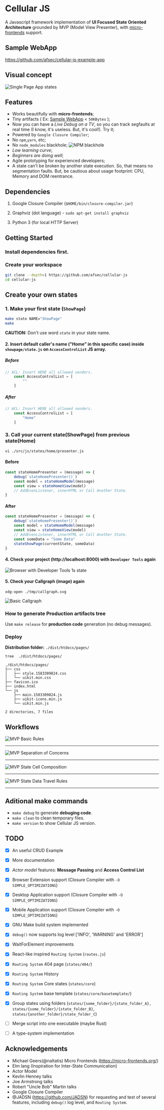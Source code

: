 # Cellular JS


A Javascript framework implementation of **UI Focused State Oriented Architecture** grounded by MVP (Model View Presenter), with [micro-frontends](https://micro-frontends.org/) support.


## Sample WebApp
https://github.com/afsec/cellular-js-example-app


## Visual concept
![Single Page App states](/docs/00-states-example.png?raw=true)



## Features
- Works beautifully with **micro-frontends**;
- Tiny artifacts ( Ex: [Sample WebApp](https://github.com/afsec/cellular-js-example-app) < `50KBytes` );
- Now you can have a *Live Debug on a TV*, so you can track segfaults at real time (I know, it's useless. But, it's cool!). Try it;
- Powered by `Google Closure Compiler`;
- No `npm`,`yarn`, etc;
- No `node_modules` blackhole;
![NPM blackhole](https://img.devrant.com/devrant/rant/r_760537_vKvzh.jpg)
- *Low learning curve*;
- *Beginners are doing well*;
- Agile prototyping for experienced developers;
- A state can't be broken by another state execution. So, that means no segmentation faults. But, be cautious about usage footprint: CPU, Memory and DOM reentrance.


## Dependencies

1. Google Closure Compiler (`$HOME/bin/closure-compiler.jar`)

2. Graphviz (dot language) - `sudo apt-get install graphviz`

3. Python 3 (for local HTTP Server)


## Getting Started

### Install dependencies first.

### Create your workspace
```sh
git clone --depth=1 https://github.com/afsec/cellular-js
cd cellular-js
```

## Create your own states

### 1. Make your first state (`ShowPage`)


```sh
make state NAME="ShowPage"
make
```
**CAUTION:** Don't use word `state` in your state name.


#### 2. Insert default caller's name ("Home" in this specific case) inside `showpage/state.js` on `AccessControlList` JS array.

##### Before

```js
// ACL: Insert HERE all allowed senders.
    const AccessControlList = [
        ""
    ]
```

##### After

```js
// ACL: Insert HERE all allowed senders.
    const AccessControlList = [
        "Home"
    ]
```


### 3. Call your current state(ShowPage) from previous state(Home)

`vi ./src/js/states/home/presenter.js`

#### Before
```js
const stateHomePresenter = (message) => {
    debug(`stateHomePresenter()`)
    const model = stateHomeModel(message)
    const view = stateHomeView(model)
    // AddEvenListener, innerHTML or Call Another State.
}
```


#### After
```js
const stateHomePresenter = (message) => {
    debug(`stateHomePresenter()`)
    const model = stateHomeModel(message)
    const view = stateHomeView(model)
    // AddEvenListener, innerHTML or Call Another State.
    const someData = "Some Data"
    stateShowPage(currentState, someData)
}
```

#### 4. Check your project (http://localhost:8000) with `Developer Tools` again

![Browser with Developer Tools 1s state](/docs/07-first-state.png?raw=true)


#### 5. Check your Callgraph (image) again
```
xdg-open ./tmp/callgraph.svg
```
![Basic Callgraph](/docs/08-first-state-callgraph.png?raw=true)


### How to generate Production artifacts tree

Use `make release` for **production code** generation (no debug messages).


### Deploy

**Distribution folder:** `./dist/htdocs/pages/`

`tree  ./dist/htdocs/pages/`
```
./dist/htdocs/pages/
├── css
│   ├── style.1583309824.css
│   └── uikit.min.css
├── favicon.ico
├── index.html
└── js
    ├── main.1583309824.js
    ├── uikit-icons.min.js
    └── uikit.min.js

2 directories, 7 files
```


## Workflows

![MVP Basic Rules](/docs/01-mvp-basic-roles.png?raw=true)

---

![MVP Separation of Concerns](/docs/02-mvp-separation-of-concerns.png?raw=true)

---

![MVP State Cell Composition](/docs/03-state-cell-comp.png?raw=true)

---

![MVP State Data Travel Rules](/docs/04-state-data-travel.png?raw=true)

---

## Aditional make commands

- `make debug` to generate **debuging code**.
- `make clean` to clean temporary files.
- `make version` to show Cellular JS version.

## TODO

- [X] An useful CRUD Example
- [X] More documentation
- [X] *Actor model* features: **Message Passing** and **Access Control List**
- [X] Browser Extension support (Closure Compiler with `-O SIMPLE_OPTIMIZATIONS`)
- [X] Desktop Application support (Closure Compiler with `-O SIMPLE_OPTIMIZATIONS`)
- [X] Mobile Application support (Closure Compiler with `-O SIMPLE_OPTIMIZATIONS`)
- [X] GNU Make build system implemented
- [X] `debug()` now supports log level ['INFO', 'WARNING' and 'ERROR']
- [X] WaitForElement improvements
- [X] React-like inspired `Routing System` (`routes.js`)
- [X] `Routing System` 404 page (`states/404/`)
- [X] `Routing System` History
- [X] `Routing System` Core states (`states/core`)
- [X] `Routing System` base template (`states/core/basetemplate/`)
- [X] Group states using folders (`states/{some_folder}/{state_folder_A}, states/{some_folder}/{state_folder_B}`, `states/{another_folder}/state_folder_C`)
- [ ] Merge script into one executable (maybe Rust)
- [ ] A type-system implementation



## Acknowledgements
- Michael Geers(@naltatis) Micro Frontends (https://micro-frontends.org/)
- Elm lang (Inspiration for Inter-State Communication)
- Actor Model
- Kevlin Henney talks
- Joe Armstrong talks
- Robert "Uncle Bob" Martin talks
- Google Closure Compiler
- @JADSN (https://github.com/JADSN) for requesting and test of several features, including  `debug()` log level, and `Routing System`.
